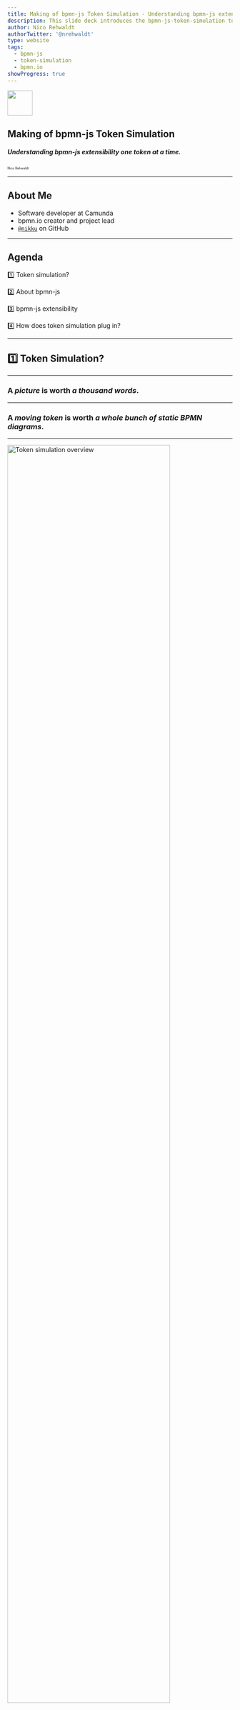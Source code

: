 ```yaml
---
title: Making of bpmn-js Token Simulation - Understanding bpmn-js extensibility one token at a time.
description: This slide deck introduces the bpmn-js-token-simulation tool and showcases how it was built on top of bpmn-js extensible foundations. The tool is a more complex bpmn-js extention and thus, serves as a good example how bpmn-js can be extended.
author: Nico Rehwaldt
authorTwitter: '@nrehwaldt'
type: website
tags:
  - bpmn-js
  - token-simulation
  - bpmn.io
showProgress: true
---
```


<!--config
theme=cccon
-->

<style>
  .slide:not([data-theme]):before,
  .slide[data-theme='cccon-end']:before {
    content: '';
    position: absolute;
    left: 0;
    top: 0;
    right: 0;
    background: #ff3000;
    height: .2em;
  }

  .slide[data-theme='cccon'] {
    --font-family-body: Arial;
    --font-family-heading: Arial;
    --slide-margin: 4rem;
    --block-margin: calc(var(--slide-margin) * .25);
    background: url('./community-summit-bg.png');
    justify-content: start;
    color: white;
  }

  .slide[data-theme='cccon'] h5,
  .slide[data-theme='cccon'] p {
    margin-top: var(--block-margin);
  }

  .slide[data-theme='eco'] {
    --color-highlight-bg: #ff3000;
  }
</style>


<img src="./community-summit-logo-white.svg" style="height: 4em; display: block;" />

## Making of bpmn-js Token Simulation

##### Understanding bpmn-js extensibility one token at a time.

<small style="font-size: .5em">Nico Rehwaldt</small>


---

## About Me

* Software developer at Camunda
* bpmn.io creator and project lead
* [`@nikku`](https://github.com/nikku) on GitHub

---

## Agenda

:one: Token simulation?

:two: About bpmn-js

:three: bpmn-js extensibility

:four: How does token simulation plug in?

---

## :one: Token Simulation?

---

<!--config
align=right
theme=eco
-->

### A _picture_ is worth _a thousand words_.

---

<!--config
align=right
theme=eco
-->

### A _moving token_ is worth _a whole bunch of static BPMN diagrams_.

---

[<img src="./token-simulation.png" alt="Token simulation overview" width="85%">](https://github.com/bpmn-io/bpmn-js-token-simulation)

---

## Core Idea: Token Flow = :bulb:

* Understand wait, join, and split semantics
* Learn BPMN execution in a playful manner
* Aid your understanding of a diagrams semantics

---

## What it is not

* Batch processing simulator
* Business intelligence tool
* Verifier / dead lock / live lock analyzer

---

## :two: About bpmn-js

---

## bpmn-js

* A BPMN diagram renderer and editing toolkit
* Embeds into any web page
* Extensible by design

<small style="margin-top: 2em; display: block">:arrow_right: [`https://github.com/bpmn-io/bpmn-js`](https://github.com/bpmn-io/bpmn-js)</small>

---

<img src="./application-processing.svg" title="Huge diagram" width="85%">

---

[<img src="./kids-at-home-edition.png" alt="Modeling, Kids at Home" width="85%">](https://bpmn.io/blog/posts/2020-modeling-kids-at-home-edition.html)

---

[![Nyan cat](./nyan.gif)](https://github.com/bpmn-io/bpmn-js-nyan)

---

[<img src="./camunda-modeler.png" title="Camunda Modeler" width="85%">](https://github.com/camunda/camunda-modeler)

---

## :three: bpmn-js Extensibility

---

## A (BPMN) Diagram Toolbox

* Element discovery, rendering and interaction
* Selection, navigation, search
* Palette and context pad
* Modeling primitives and stacked behaviors
* Overlays
* ...

---

## An Extensible Architecture

* Named Services offer behavior
* Modules group services into logical units
* Instantiation and discovery via [dependency injection](https://en.wikipedia.org/wiki/Dependency_injection)

---


## Extension Cases

* :orange_book: Interface with bpmn-js via API
* :blue_book: Build your own extensions
* :green_book: Replace an existing service / functionality

---

## :orange_book: Select an Element

```javascript
const bpmnModeler = new BpmnModeler();

const selection = bpmnModeler.get('selection');
const elementRegistry = bpmnModeler.get('elementRegistry');

selection.select([
  elementRegistry.get('Task_1')
]);
```

---

## :orange_book: Model Programmatically

```javascript
const modeling = bpmnModeler.get('modeling');

modeling.createShape(
  { type: 'bpmn:ServiceTask' },
  { x: 10, y: 20 }
);
```

---

## :blue_book: Implement a Service

```javascript
// TaskSelection.js
export default function TaskSelection(selection, elementRegistry) {

  /**
   * Select this very special task
   */
  this.selectTask1 = function() {
    selection.select([
      elementRegistry.get('Task_1')
    ])
  };
}
```

---

## :blue_book: Create a Module

```javascript
// TaskSelectionModule.js
import TaskSelection from './TaskSelection';

export default {
  taskSelection: [ 'type', TaskSelection ]
};
```

---

## :blue_book: Extend bpmn-js

```javascript
import taskSelectionModule from './TaskSelectionModule';

const bpmnModeler = new BpmnModeler({
  additionalModules: [
    taskSelectionModule
  ]
});

const taskSelection = bpmnModeler.get('taskSelection');

taskSelection.selectTask1();
```

---

## :four: How does token simulation plug in?

---

<!--config
align=center
theme=eco
-->

## Code Review

---

## In a Nutshell

* Visualizations on top of the actual BPMN diagram
* Accounts for _editor_ or _viewer_
* Custom controls to interact with the simulator
* Disabled modeling interaction :skull_and_crossbones:
* A (single instance) process engine

---

<!--config
theme=cccon-end
-->

<style>
  .slide[data-theme='cccon-end'] {
    --slide-margin: 4rem;
    --block-margin: calc(var(--slide-margin) * .25);
    justify-content: start;
  }

  .slide[data-theme='cccon-end'] h2 {
    margin-top: var(--block-margin);
  }
</style>

<img src="./community-summit-logo-black.svg" style="height: 4em; display: block; margin-bottom: calc(var(--block-margin) * 8)" />

## Thank you. Questions?

---

## Resources

* https://github.com/bpmn-io/bpmn-js
* https://github.com/bpmn-io/bpmn-js-examples
* https://github.com/bpmn-io/bpmn-js-token-simulation
* https://forum.bpmn.io